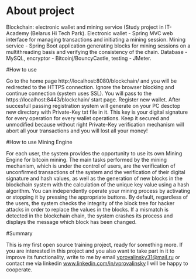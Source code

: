 # About project

Blockchain: electronic wallet and mining service (Study project in IT-Academy (Belarus Hi Tech Park). 
Electronic wallet - Spring MVC web interface for managing transactions and initiating a mining session. 
Mining service - Spring Boot application generating blocks for mining sessions on a multithreading basis and verifying the consistency of the chain.
Database - MySQL, encryptor - Bitcoinj/BouncyCastle, testing - JMeter.

#How to use

Go to the home page http://localhost:8080/blockchain/ and you will be redirected to the HTTPS connection. Ignore the browser blocking and continue connection (system uses SSL).
You will pass to the https://localhost:8443/blockchain/ start page.
Register new wallet. After succesfull passing registration system will generate on your PC desctop new directory with Private-Key txt file in it. This key is your digital signature for every operation
for every wallet operations. Keep it secured and unmodified because without right Private-Key verification mechanism will abort all your transactions and you will lost all your money!

#How to use Mining Engine

For each user, the system provides the opportunity to use its own Mining Engine for bitcoin mining. The main tasks performed by the mining mechanism, which is under the control 
of users, are the verification of unconfirmed transactions of the system and the verification of their digital signature and hash values, as well as the generation of new blocks 
in the blockchain system with the calculation of the unique key value using a hash algorithm. You can independently operate your mining process by activating or stopping it by 
pressing the appropriate buttons.
By default, regardless of the users, the system checks the integrity of the block tree for hacker attacks in order to replace the values in the blocks. If a mismatch is detected 
in the blockchain chain, the system crashes its process and displays the message which block has been changed.

#Summary

This is my first open source training project, ready for something more. 
If you are interested in this project and you also want to take part in it to improve its functionality, write to me by email vprovalinsky31@mail.ru or contact me via 
linkedin www.linkedin.com/in/vprovalinsky
I will be happy to cooperate.
